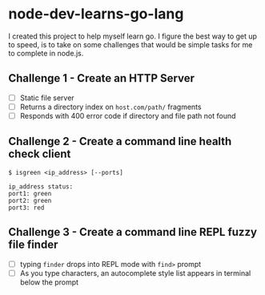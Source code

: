 # node-dev-learns-go-lang

I created this project to help myself learn go. I figure the best way to get
up to speed, is to take on some challenges that would be simple tasks for
me to complete in node.js.


## Challenge 1 - Create an HTTP Server 

- [ ] Static file server
- [ ] Returns a directory index on `host.com/path/` fragments
- [ ] Responds with 400 error code if directory and file path not found 

## Challenge 2 - Create a command line health check client

```
$ isgreen <ip_address> [--ports]

ip_address status:
port1: green
port2: green
port3: red
```
## Challenge 3 - Create a command line REPL fuzzy file finder

- [ ] typing `finder` drops into REPL mode with `find>` prompt
- [ ] As you type characters, an autocomplete style list appears in terminal below the prompt
